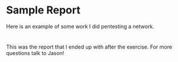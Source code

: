 # Sample Report
Here is an example of some work I did pentesting a network.
#
This was the report that I ended up with after the exercise.
For more questions talk to Jason!
